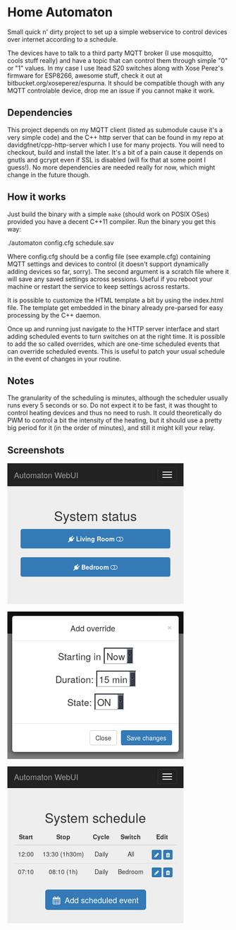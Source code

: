 Home Automaton
==============

Small quick n' dirty project to set up a simple webservice to control devices
over internet according to a schedule.

The devices have to talk to a third party MQTT broker (I use mosquitto, cools
stuff really) and have a topic that can control them through simple "0" or "1"
values. In my case I use Itead S20 switches along with Xose Perez's firmware
for ESP8266, awesome stuff, check it out at bitbucket.org/xoseperez/espurna.
It should be compatible though with any MQTT controlable device, drop me an
issue if you cannot make it work.

Dependencies
------------

This project depends on my MQTT client (listed as submodule cause it's a very
simple code) and the C++ http server that can be found in my repo at
davidgfnet/cpp-http-server which I use for many projects. You will need to
checkout, build and install the later. It's a bit of a pain cause it depends
on gnutls and gcrypt even if SSL is disabled (will fix that at some point I
guess!). No more dependencies are needed really for now, which might change
in the future though.

How it works
------------

Just build the binary with a simple `make` (should work on POSIX OSes) provided
you have a decent C++11 compiler. Run the binary you get this way:

./automaton config.cfg schedule.sav

Where config.cfg should be a config file (see example.cfg) containing MQTT
settings and devices to control (it doesn't support dynamically adding devices
so far, sorry). The second argument is a scratch file where it will save any
saved settings across sessions. Useful if you reboot your machine or restart
the service to keep settings across restarts.

It is possible to customize the HTML template a bit by using the index.html
file. The template get embedded in the binary already pre-parsed for easy
processing by the C++ daemon.

Once up and running just navigate to the HTTP server interface and start adding
scheduled events to turn switches on at the right time. It is possible to add
the so called overrides, which are one-time scheduled events that can override
scheduled events. This is useful to patch your usual schedule in the event of
changes in your routine.

Notes
-----

The granularity of the scheduling is minutes, although the scheduler usually
runs every 5 seconds or so. Do not expect it to be fast, it was thought to
control heating devices and thus no need to rush. It could theoretically do
PWM to control a bit the intensity of the heating, but it should use a pretty
big period for it (in the order of minutes), and still it might kill your
relay.

Screenshots
-----------

![Main page/panel](docs/main.png)

![Override creation](docs/override.png)

![Schedule page](docs/sched.png)


